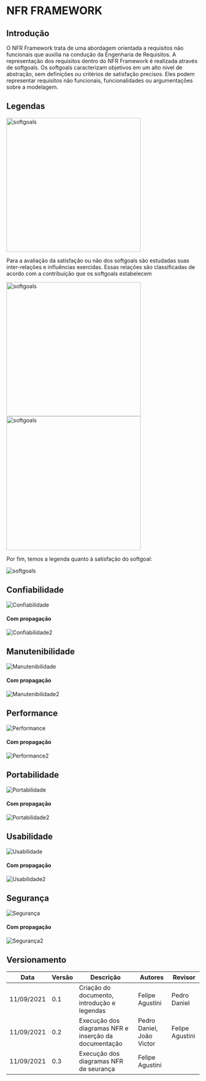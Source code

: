 # NFR FRAMEWORK

## Introdução
O NFR Framework trata de uma abordagem orientada a requisitos não funcionais que auxilia na condução da Engenharia de Requisitos.
A representação dos requisitos dentro do NFR Framework é realizada através de softgoals.
Os softgoals caracterizam objetivos em um alto nível de abstração, sem definições ou critérios de satisfação precisos. 
Eles podem representar requisitos não funcionais, funcionalidades ou argumentações sobre a modelagem.


## Legendas
<img alt = "softgoals" src="../imagens/legenda1.PNG" width = "350" />

Para a avaliação da satisfação ou não dos softgoals são estudadas suas inter-relações 
e influências exercidas. Essas relações são classificadas de acordo com a contribuição que os softgoals estabelecem

<img alt = "softgoals" src="../imagens/legenda2.PNG" width = "350" />

<img alt = "softgoals" src="../imagens/legenda3.PNG" width = "350" />

Por fim, temos a legenda quanto à satisfação do softgoal:

<img alt = "softgoals" src="../imagens/legenda4.PNG" />

## Confiabilidade

![Confiabilidade](../imagens/imagensNFR/NFRConfiabilidade.png)

#### Com propagação

![Confiabilidade2](../imagens/imagensNFR/NFRConfiabilidade2.png)

## Manutenibilidade

![Manutenibilidade](../imagens/imagensNFR/NFRManutenibilidade.png)

#### Com propagação

![Manutenibilidade2](../imagens/imagensNFR/NFRManutenibilidade2.png)

## Performance

![Performance](../imagens/imagensNFR/NFRPerformance.png)

#### Com propagação

![Performance2](../imagens/imagensNFR/NFRPerformance2.png)

## Portabilidade

![Portabilidade](../imagens/imagensNFR/NFRPortabilidade.png)

#### Com propagação

![Portabilidade2](../imagens/imagensNFR/NFRPortabilidade2.png)

## Usabilidade

![Usabilidade](../imagens/imagensNFR/NFRUsabilidade.png)

#### Com propagação

![Usabilidade2](../imagens/imagensNFR/NFRUsabilidade2.png)

## Segurança

![Segurança](../imagens/imagensNFR/NFRSegurança.png)

#### Com propagação

![Segurança2](../imagens/imagensNFR/NFRSegurança2.png)

## Versionamento


| Data       | Versão | Descrição                                     | Autores          | Revisor          |
| ---------- | ------ | --------------------------------------------- | ---------------- | ---------------- |
| 11/09/2021 | 0.1    | Criação do documento, introdução e legendas   | Felipe Agustini  |     Pedro Daniel    |
| 11/09/2021 | 0.2    | Execução dos diagramas NFR e inserção da documentação   | Pedro Daniel, João Victor  | Felipe Agustini  |
| 11/09/2021 | 0.3    | Execução dos diagramas NFR de seurança   | Felipe Agustini  |                  |
